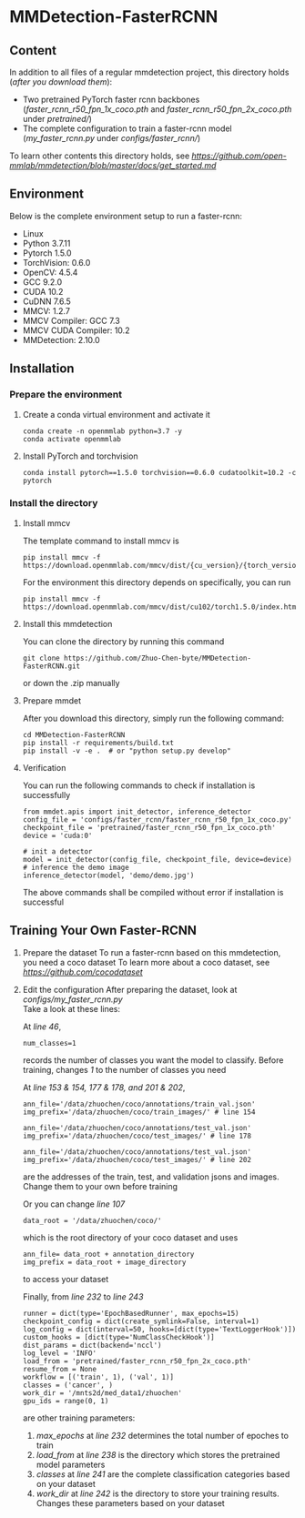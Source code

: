 # MMDetection-FasterRCNN #
## Content ##
In addition to all files of a regular mmdetection project, this directory holds (*after you download them*):  
- Two pretrained PyTorch faster rcnn backbones (*faster_rcnn_r50_fpn_1x_coco.pth* and *faster_rcnn_r50_fpn_2x_coco.pth* under *pretrained/*)  
- The complete configuration to train a faster-rcnn model (*my_faster_rcnn.py* under *configs/faster_rcnn/*)  

To learn other contents this directory holds, see *https://github.com/open-mmlab/mmdetection/blob/master/docs/get_started.md*

## Environment ##
Below is the complete environment setup to run a faster-rcnn:  
- Linux
- Python 3.7.11
- Pytorch 1.5.0
- TorchVision: 0.6.0
- OpenCV: 4.5.4
- GCC 9.2.0
- CUDA 10.2
- CuDNN 7.6.5
- MMCV: 1.2.7
- MMCV Compiler: GCC 7.3
- MMCV CUDA Compiler: 10.2
- MMDetection: 2.10.0

## Installation ##
### Prepare the environment ###
1. Create a conda virtual environment and activate it

    ```shell
    conda create -n openmmlab python=3.7 -y
    conda activate openmmlab
    ```
    
2. Install PyTorch and torchvision

    ```shell
    conda install pytorch==1.5.0 torchvision==0.6.0 cudatoolkit=10.2 -c pytorch
    ```
    
### Install the directory ###
1. Install mmcv

    The template command to install mmcv is
    
    ```shell
    pip install mmcv -f https://download.openmmlab.com/mmcv/dist/{cu_version}/{torch_version}/index.html
    ```
    
    For the environment this directory depends on specifically, you can run
    ```shell
    pip install mmcv -f https://download.openmmlab.com/mmcv/dist/cu102/torch1.5.0/index.html
    ```
    
2. Install this mmdetection  

    You can clone the directory by running this command
  
    ```shell
    git clone https://github.com/Zhuo-Chen-byte/MMDetection-FasterRCNN.git
    ```
    
    or down the .zip manually
    
3. Prepare mmdet

    After you download this directory, simply run the following command:
    
    ```shell
    cd MMDetection-FasterRCNN
    pip install -r requirements/build.txt
    pip install -v -e .  # or "python setup.py develop"
    ```
4. Verification
    
    You can run the following commands to check if installation is successfully
    
    ```shell
    from mmdet.apis import init_detector, inference_detector
    config_file = 'configs/faster_rcnn/faster_rcnn_r50_fpn_1x_coco.py'
    checkpoint_file = 'pretrained/faster_rcnn_r50_fpn_1x_coco.pth'
    device = 'cuda:0'
    
    # init a detector
    model = init_detector(config_file, checkpoint_file, device=device)
    # inference the demo image
    inference_detector(model, 'demo/demo.jpg')
    ```
    
    The above commands shall be compiled without error if installation is successful

## Training Your Own Faster-RCNN ##
1. Prepare the dataset
    To run a faster-rcnn based on this mmdetection, you need a coco dataset
    To learn more about a coco dataset, see *https://github.com/cocodataset*
   
2. Edit the configuration
    After preparing the dataset, look at *configs/my_faster_rcnn.py*  
    Take a look at these lines:  
    
    At *line 46*,
    
    ```shell
    num_classes=1
    ```
    
    records the number of classes you want the model to classify. Before training, changes *1* to the number of classes you need  
    
    At *line 153 & 154, 177 & 178, and 201 & 202*, 
    
    ```shell
    ann_file='/data/zhuochen/coco/annotations/train_val.json'
    img_prefix='/data/zhuochen/coco/train_images/' # line 154
    
    ann_file='/data/zhuochen/coco/annotations/test_val.json'
    img_prefix='/data/zhuochen/coco/test_images/' # line 178
    
    ann_file='/data/zhuochen/coco/annotations/test_val.json'
    img_prefix='/data/zhuochen/coco/test_images/' # line 202
    ```
    
    are the addresses of the train, test, and validation jsons and images. Change them to your own before training  
    
    Or you can change *line 107*
    
    ```shell
    data_root = '/data/zhuochen/coco/'
    ```
    which is the root directory of your coco dataset and uses
    
    ```shell
    ann_file= data_root + annotation_directory
    img_prefix = data_root + image_directory
    ```
    
    to access your dataset
    
    Finally, from *line 232* to *line 243*
    
    ```shell
    runner = dict(type='EpochBasedRunner', max_epochs=15)
    checkpoint_config = dict(create_symlink=False, interval=1)
    log_config = dict(interval=50, hooks=[dict(type='TextLoggerHook')])
    custom_hooks = [dict(type='NumClassCheckHook')]
    dist_params = dict(backend='nccl')
    log_level = 'INFO'
    load_from = 'pretrained/faster_rcnn_r50_fpn_2x_coco.pth'
    resume_from = None
    workflow = [('train', 1), ('val', 1)]
    classes = ('cancer', )
    work_dir = '/mnts2d/med_data1/zhuochen'
    gpu_ids = range(0, 1)
    ```
    
    are other training parameters:
    1. *max_epochs* at *line 232* determines the total number of epoches to train
    2. *load_from* at *line 238* is the directory which stores the pretrained model parameters 
    3. *classes* at *line 241* are the complete classification categories based on your dataset
    4. *work_dir* at *line 242* is the directory to store your training results.
    Changes these parameters based on your dataset
